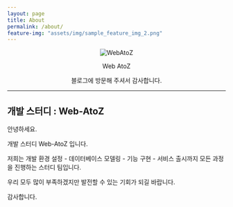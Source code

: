 ```yaml
---
layout: page
title: About
permalink: /about/
feature-img: "assets/img/sample_feature_img_2.png"
---
```


<style>
.text{text-indent: 50px;}
#jb-sidebar{width: 260px;padding: 20px;margin-bottom: 10px;float: left;border: 0px;text-align: right;}
#jb-content{width: 580px;padding: 20px;margin-bottom: 10px;float: right;border: 0px;}
@media ( min-width: 481px )
{
  #jb-sidebar { width: 260px; float: left; }
  #jb-content { width: 580px; float: right; }
}
</style>


<center>
<img src="/assets/img/profile.PNG" alt="WebAtoZ"/>
<p>Web AtoZ</p>

<p>블로그에 방문해 주셔서 감사합니다.</p>

</center>

---------------------------

<h2>개발 스터디 : Web-AtoZ</h2>
<p>
안녕하세요.

개발 스터디 Web-AtoZ 입니다.

저희는 개발 환경 설정 - 데이터베이스 모델링 - 기능 구현 - 서비스 출시까지 모든 과정을 진행하는 스터디 팀입니다.

우리 모두 많이 부족하겠지만 발전할 수 있는 기회가 되길 바랍니다. 

감사합니다. 
</p>